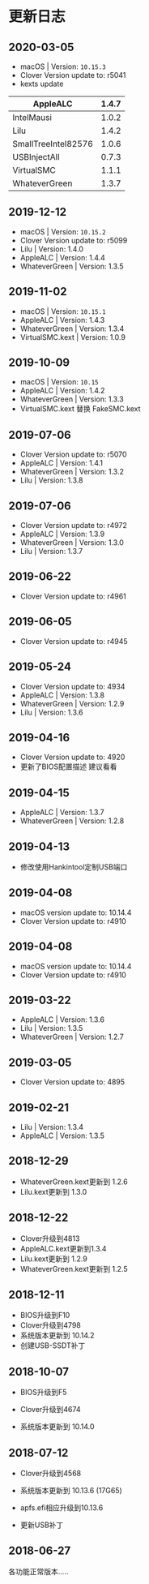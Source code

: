 
# 更新日志

## 2020-03-05

- macOS | Version: `10.15.3`
- Clover Version update to: r5041
- kexts update

| AppleALC            | 1\.4\.7 |
| ------------------- | ------- |
| IntelMausi          | 1\.0\.2 |
| Lilu                | 1\.4\.2 |
| SmallTreeIntel82576 | 1\.0\.6 |
| USBInjectAll        | 0\.7\.3 |
| VirtualSMC          | 1\.1\.1 |
| WhateverGreen       | 1\.3\.7 |

## 2019-12-12

- macOS | Version: `10.15.2`
- Clover Version update to: r5099
- Lilu | Version: 1.4.0
- AppleALC | Version: 1.4.4
- WhateverGreen | Version: 1.3.5




## 2019-11-02
- macOS | Version: `10.15.1`
- AppleALC | Version: 1.4.3
- WhateverGreen | Version: 1.3.4
- VirtualSMC.kext | Version: 1.0.9

## 2019-10-09
- macOS | Version: `10.15`
- AppleALC | Version: 1.4.2
- WhateverGreen | Version: 1.3.3
- VirtualSMC.kext 替换 FakeSMC.kext


## 2019-07-06
- Clover Version update to: r5070
- AppleALC | Version: 1.4.1
- WhateverGreen | Version: 1.3.2
- Lilu | Version: 1.3.8

## 2019-07-06
- Clover Version update to: r4972
- AppleALC | Version: 1.3.9
- WhateverGreen | Version: 1.3.0
- Lilu | Version: 1.3.7

## 2019-06-22
- Clover Version update to: r4961

## 2019-06-05
- Clover Version update to: r4945

## 2019-05-24
- Clover Version update to: 4934
- AppleALC | Version: 1.3.8
- WhateverGreen | Version: 1.2.9
- Lilu | Version: 1.3.6

## 2019-04-16
- Clover Version update to: 4920
- 更新了BIOS配置描述 建议看看

## 2019-04-15
  - AppleALC | Version: 1.3.7
  - WhateverGreen | Version: 1.2.8

## 2019-04-13
  - 修改使用Hankintool定制USB端口

## 2019-04-08
  - macOS version update to: 10.14.4
  - Clover Version update to: r4910

## 2019-04-08
- macOS version update to: 10.14.4
- Clover Version update to: r4910

## 2019-03-22

- AppleALC | Version: 1.3.6
- Lilu | Version: 1.3.5
- WhateverGreen | Version: 1.2.7

## 2019-03-05

- Clover Version update to: 4895

## 2019-02-21

- Lilu | Version: 1.3.4
- AppleALC | Version: 1.3.5

## 2018-12-29

- WhateverGreen.kext更新到 1.2.6
- Lilu.kext更新到 1.3.0




## 2018-12-22

- Clover升级到4813
- AppleALC.kext更新到1.3.4
- Lilu.kext更新到 1.2.9
- WhateverGreen.kext更新到 1.2.5

## 2018-12-11

- BIOS升级到F10
- Clover升级到4798
- 系统版本更新到 10.14.2
- 创建USB-SSDT补丁

## 2018-10-07

 - BIOS升级到F5

 - Clover升级到4674

 - 系统版本更新到 10.14.0

## 2018-07-12

 - Clover升级到4568

 - 系统版本更新到 10.13.6 (17G65)

 - apfs.efi相应升级到10.13.6

 - 更新USB补丁

## 2018-06-27
各功能正常版本.....
